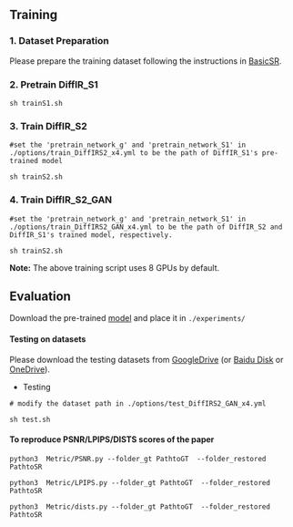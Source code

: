 ## Training

### 1. Dataset Preparation

Please prepare the training dataset following the instructions in [BasicSR](https://github.com/xinntao/BasicSR/blob/master/docs/DatasetPreparation.md).

### 2.  Pretrain DiffIR_S1
```
sh trainS1.sh
```

### 3.  Train DiffIR_S2

```
#set the 'pretrain_network_g' and 'pretrain_network_S1' in ./options/train_DiffIRS2_x4.yml to be the path of DiffIR_S1's pre-trained model

sh trainS2.sh
```

### 4.  Train DiffIR_S2_GAN

```
#set the 'pretrain_network_g' and 'pretrain_network_S1' in ./options/train_DiffIRS2_GAN_x4.yml to be the path of DiffIR_S2 and DiffIR_S1's trained model, respectively.

sh trainS2.sh
```

**Note:** The above training script uses 8 GPUs by default. 

## Evaluation

Download the pre-trained [model](https://drive.google.com/drive/folders/1Mmhz6Sx9tz-n3QJAd6w-UlxdugTEH2fV?usp=drive_link) and place it in `./experiments/`

#### Testing on datasets

Please download the testing datasets from  [GoogleDrive](https://drive.google.com/drive/folders/1dcOxsgkJPfGrwzQ4DJhXOx3DRyANznZN?usp=sharing) (or [Baidu Disk](https://pan.baidu.com/s/1V6oqQaHpKm3LJkmWufV7nA?pwd=u34j) or [OneDrive](https://connectpolyu-my.sharepoint.com/:u:/g/personal/19109963r_connect_polyu_hk/EX7RLNhUYa5CjoyeuawL55MBWA_wQfy7d5e4bGaz3BcVuQ?e=odp7My)).

- Testing
```
# modify the dataset path in ./options/test_DiffIRS2_GAN_x4.yml 

sh test.sh 
```



#### To reproduce PSNR/LPIPS/DISTS scores of the paper

```
python3  Metric/PSNR.py --folder_gt PathtoGT  --folder_restored PathtoSR

python3  Metric/LPIPS.py --folder_gt PathtoGT  --folder_restored PathtoSR

python3  Metric/dists.py --folder_gt PathtoGT  --folder_restored PathtoSR
```
